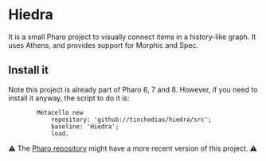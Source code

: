 # Hiedra

It is a small Pharo project to visually connect items in a history-like graph. It uses Athens, and provides support for Morphic and Spec.

## Install it

Note this project is already part of Pharo 6, 7 and 8. However, if you need to install it anyway, the script to do it is:

```Smalltalk
		Metacello new 
			repository: 'github://tinchodias/hiedra/src';
			baseline: 'Hiedra';
			load.
```

:warning:
The [Pharo repository](https://github.com/pharo-project/pharo) might have a more recent version of this project.
:warning:
